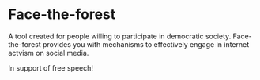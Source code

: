 # Face-the-forest

A tool created for people willing to participate in democratic society. Face-the-forest provides you with mechanisms to effectively engage in internet actvism on social media.

In support of free speech!
